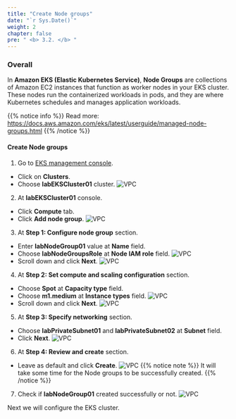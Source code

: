 ```yaml
---
title: "Create Node groups"
date: "`r Sys.Date()`"
weight: 2
chapter: false
pre: " <b> 3.2. </b> "
---
```


### Overall

In **Amazon EKS (Elastic Kubernetes Service)**, **Node Groups** are collections of Amazon EC2 instances that function as worker nodes in your EKS cluster. These nodes run the containerized workloads in pods, and they are where Kubernetes schedules and manages application workloads.

{{% notice info %}}
Read more: https://docs.aws.amazon.com/eks/latest/userguide/managed-node-groups.html
{{% /notice %}}

#### Create Node groups

1. Go to [EKS management console](https://console.aws.amazon.com/eks/home).

- Click on **Clusters**.
- Choose **labEKSCluster01** cluster.
  ![VPC](/workshop-01-wordpress-deployment-on-eks/images/3.eks/ws01-createeks22.png)

2. At **labEKSCluster01** console.

- Click **Compute** tab.
- Click **Add node group**.
  ![VPC](/workshop-01-wordpress-deployment-on-eks/images/3.eks/ws01-createeks23.png)

3. At **Step 1: Configure node group** section.

- Enter **labNodeGroup01** value at **Name** field.
- Choose **labNodeGroupsRole** at **Node IAM role** field.
  ![VPC](/workshop-01-wordpress-deployment-on-eks/images/3.eks/ws01-createeks24.png)
- Scroll down and click **Next**.
  ![VPC](/workshop-01-wordpress-deployment-on-eks/images/3.eks/ws01-createeks25.png)

4. At **Step 2: Set compute and scaling configuration** section.

- Choose **Spot** at **Capacity type** field.
- Choose **m1.medium** at **Instance types** field.
  ![VPC](/workshop-01-wordpress-deployment-on-eks/images/3.eks/ws01-createeks26.png)
- Scroll down and click **Next**.
  ![VPC](/workshop-01-wordpress-deployment-on-eks/images/3.eks/ws01-createeks27.png)

5. At **Step 3: Specify networking** section.

- Choose **labPrivateSubnet01** and **labPrivateSubnet02** at **Subnet** field.
- Click **Next**.
  ![VPC](/workshop-01-wordpress-deployment-on-eks/images/3.eks/ws01-createeks28.png)

6. At **Step 4: Review and create** section.

- Leave as default and click **Create**.
  ![VPC](/workshop-01-wordpress-deployment-on-eks/images/3.eks/ws01-createeks29.png)
  {{% notice note %}}
  It will take some time for the Node groups to be successfully created.
  {{% /notice %}}

7. Check if **labNodeGroup01** created successfully or not.
   ![VPC](/workshop-01-wordpress-deployment-on-eks/images/3.eks/ws01-createeks30.png)

Next we will configure the EKS cluster.
